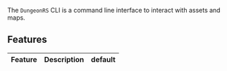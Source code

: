 The `DungeonRS` CLI is a command line interface to interact
with assets and maps.

## Features

| Feature    | Description                                                 | default |
|------------|-------------------------------------------------------------|:--------|
